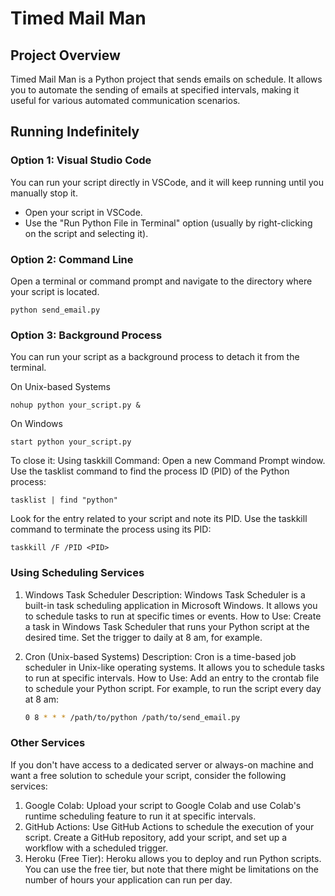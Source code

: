 ﻿# Timed Mail Man

## Project Overview
Timed Mail Man is a Python project that sends emails on schedule. It allows you to automate the sending of emails at specified intervals, making it useful for various automated communication scenarios.

## Running Indefinitely

### Option 1: Visual Studio Code
You can run your script directly in VSCode, and it will keep running until you manually stop it.
- Open your script in VSCode.
- Use the "Run Python File in Terminal" option (usually by right-clicking on the script and selecting it).

### Option 2: Command Line
Open a terminal or command prompt and navigate to the directory where your script is located.

    python send_email.py

### Option 3: Background Process
You can run your script as a background process to detach it from the terminal.

On Unix-based Systems

    nohup python your_script.py &

On Windows

    start python your_script.py

To close it: Using taskkill Command:
Open a new Command Prompt window.
Use the tasklist command to find the process ID (PID) of the Python process:

    tasklist | find "python"
    
Look for the entry related to your script and note its PID.
Use the taskkill command to terminate the process using its PID:

    taskkill /F /PID <PID>

### Using Scheduling Services

1. Windows Task Scheduler
Description: Windows Task Scheduler is a built-in task scheduling application in Microsoft Windows. It allows you to schedule tasks to run at specific times or events.
How to Use: Create a task in Windows Task Scheduler that runs your Python script at the desired time. Set the trigger to daily at 8 am, for example.

2. Cron (Unix-based Systems)
Description: Cron is a time-based job scheduler in Unix-like operating systems. It allows you to schedule tasks to run at specific intervals.
How to Use: Add an entry to the crontab file to schedule your Python script. For example, to run the script every day at 8 am:

    ```bash
    0 8 * * * /path/to/python /path/to/send_email.py

### Other Services
If you don't have access to a dedicated server or always-on machine and want a free solution to schedule your script, consider the following services:

1. Google Colab:
Upload your script to Google Colab and use Colab's runtime scheduling feature to run it at specific intervals.
2. GitHub Actions:
Use GitHub Actions to schedule the execution of your script. Create a GitHub repository, add your script, and set up a workflow with a scheduled trigger.
3. Heroku (Free Tier):
Heroku allows you to deploy and run Python scripts. You can use the free tier, but note that there might be limitations on the number of hours your application can run per day.







